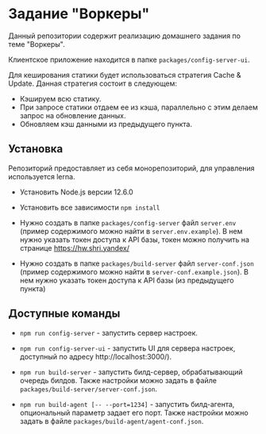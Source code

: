 # Задание "Воркеры"
 
Данный репозитории содержит реализацию домашнего задания по теме "Воркеры".

Клиентское приложение находится в папке `packages/config-server-ui`.

Для кеширования статики будет использоваться стратегия Cache & Update.
Данная стратегия состоит в следующем:
- Кэшируем всю статику.
- При запросе статики отдаем ее из кэша, параллельно с этим делаем запрос на обновление данных.
- Обновляем кэш данными из предыдущего пункта.

## Установка

Репозиторий предоставляет из себя монорепозиторий, для управления используется lerna.

- Установить Node.js версии 12.6.0

- Установить все зависимости `npm install`

- Нужно создать в папке `packages/config-server` файл `server.env` (пример содержимого можно найти в `server.env.example`). 
  В нем нужно указать токен доступа к API базы, токен можно получить на странице https://hw.shri.yandex/
  
- Нужно создать в папке `packages/build-server` файл `server-conf.json` (пример содержимого можно найти в `server-conf.example.json`). 
  В нем нужно указать токен доступа к API базы (из предыдущего пункта)

## Доступные команды

- `npm run config-server` - запустить сервер настроек.

- `npm run config-server-ui` - запустить UI для сервера настроек, доступный по адресу http://localhost:3000/).

- `npm run build-server` - запустить билд-сервер, обрабатывающий очередь билдов. 
  Также настройки можно задать в файле `packages/build-server/server-conf.json`.
  
- `npm run build-agent [-- --port=1234]` - запустить билд-агента, опциональный параметр задает его порт.
  Также настройки можно задать в файле `packages/build-agent/agent-conf.json`.

